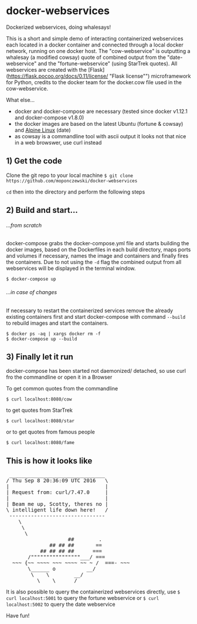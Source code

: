 # docker-webservices 

Dockerized webservices, doing whalesays!

This is a short and simple demo of interacting containerized webservices each located in a docker container and connected through a local docker network, running on one docker host. The "cow-webservice" is outputting a whalesay (a modified cowsay) quote of combined output from the "date-webservice" and the "fortune-webservice" (using StarTrek quotes).
All webservices are created with the [Flask](https://flask.pocoo.org/docs/0.11/license/ "Flask license"") microframework for Python, credits to the docker team for the docker.cow file used in the cow-webservice.

What else...
- docker and docker-compose are necessary (tested since docker v1.12.1 and docker-compose v1.8.0)
- the docker images are based on the latest Ubuntu (fortune & cowsay) and [Alpine Linux](https://alpinelinux.org/ "Alpine Linux") (date)
- as cowsay is a commandline tool with ascii output it looks not that nice in a web browswer, use curl instead

## 1) Get the code
Clone the git repo to your local machine
`$ git clone https://github.com/moponczewski/docker-webservices`

`cd` then into the directory and perform the following steps

## 2) Build and start... 
###### ...from scratch 
docker-compose grabs the docker-compose.yml file and starts building the docker images, based on the Dockerfiles in each build directory, maps ports and volumes if necessary, names the image and containers and finally fires the containers. Due to not using the `-d` flag the combined output from all webservices will be displayed in the terminal window.  

```
$ docker-compose up
```

###### ...in case of changes
If necessary to restart the containerized services remove the already existing containers first and start docker-compose with command `--build` to rebuild images and start the containers. 

```
$ docker ps -aq | xargs docker rm -f
$ docker-compose up --build
```

## 3) Finally let it run

docker-compose has been started not daemonized/ detached, so use curl fro the commandline or open it in a Browser

To get common quotes from the commandline
```
$ curl localhost:8080/cow
```
to get quotes from StarTrek 
```
$ curl localhost:8080/star
```
or to get quotes from famous people 
```
$ curl localhost:8080/fame
```






## This is how it looks like
<pre>
 _______________________________
/ Thu Sep 8 20:36:09 UTC 2016   \
|                               |
| Request from: curl/7.47.0     |
|                               |
| Beam me up, Scotty, theres no |
\ intelligent life down here!   /
 -------------------------------
    \
     \
      \     
                    ##        .            
              ## ## ##       ==            
           ## ## ## ##      ===            
       /""""""""""""""""___/ ===        
  ~~~ {~~ ~~~~ ~~~ ~~~~ ~~ ~ /  ===- ~~~   
       \______ o          __/            
        \    \        __/             
          \____\______/   
</pre>


It is also possible to query the containerized webservices directly, use
`$ curl localhost:5001` to query the fortune webservice or
`$ curl localhost:5002` to query the date webservice


Have fun! 
